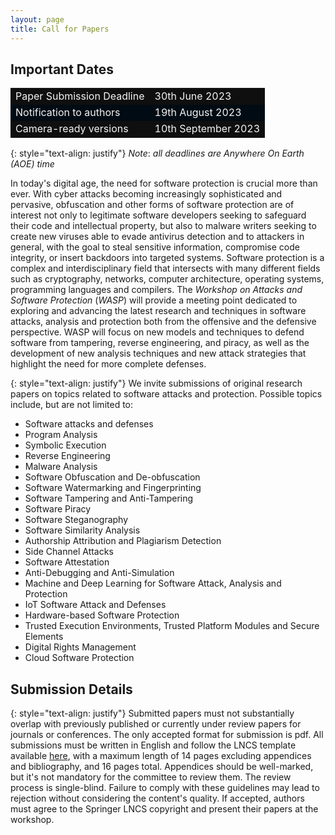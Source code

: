 ```yaml
---
layout: page
title: Call for Papers
---
```


## Important Dates

<table>
  <tbody>
    <tr style="background-color:#0F0F0F; color:#F4F4F4">
      <td>Paper Submission Deadline</td>
      <td>30th June 2023</td>
    </tr>
    <tr style="background-color:#010b13; color:#F4F4F4">
      <td>Notification to authors</td>
      <td>19th August 2023</td>
    </tr>
    <tr style="background-color:#0F0F0F; color:#F4F4F4">
      <td>Camera-ready versions</td>
      <td>10th September 2023</td>
    </tr>
  </tbody>
</table>

{: style="text-align: justify"}
*Note*: _all deadlines are Anywhere On Earth (AOE) time_

In today's digital age, the need for software protection is crucial more than ever. With cyber
attacks becoming increasingly sophisticated and pervasive, obfuscation and other forms of
software protection are of interest not only to legitimate software developers seeking to
safeguard their code and intellectual property, but also to malware writers seeking to create
new viruses able to evade antivirus detection and to attackers in general, with the goal to
steal sensitive information, compromise code integrity, or insert backdoors into targeted
systems. Software protection is a complex and interdisciplinary field that intersects with
many different fields such as cryptography, networks, computer architecture, operating
systems, programming languages and compilers. The _Workshop on Attacks and Software
Protection_ (_WASP_) will provide a meeting point dedicated to exploring and advancing the
latest research and techniques in software attacks, analysis and protection both from the
offensive and the defensive perspective. WASP will focus on new models and techniques to
defend software from tampering, reverse engineering, and piracy, as well as the
development of new analysis techniques and new attack strategies that highlight the need
for more complete defenses.

{: style="text-align: justify"}
We invite submissions of original research papers on topics related to software attacks and
protection. Possible topics include, but are not limited to:
- Software attacks and defenses
- Program Analysis
- Symbolic Execution
- Reverse Engineering
- Malware Analysis
- Software Obfuscation and De-obfuscation
- Software Watermarking and Fingerprinting
- Software Tampering and Anti-Tampering
- Software Piracy
- Software Steganography
- Software Similarity Analysis
- Authorship Attribution and Plagiarism Detection
- Side Channel Attacks
- Software Attestation
- Anti-Debugging and Anti-Simulation
- Machine and Deep Learning for Software Attack, Analysis and Protection
- IoT Software Attack and Defenses
- Hardware-based Software Protection
- Trusted Execution Environments, Trusted Platform Modules and Secure Elements
- Digital Rights Management
- Cloud Software Protection

## Submission Details
{: style="text-align: justify"}
Submitted papers must not substantially overlap with previously published or currently under
review papers for journals or conferences.
The only accepted format for submission is pdf.
All submissions must be written in English and follow the LNCS template available [here](https://www.springer.com/gp/computer-science/lncs/conference-proceedings-guidelines), with a maximum length of 14 pages excluding appendices
and bibliography, and 16 pages total.
Appendices should be well-marked, but it's not mandatory for the committee to review them.
The review process is single-blind.
Failure to comply with these guidelines may lead to rejection without considering the
content's quality. If accepted, authors must agree to the Springer LNCS copyright and
present their papers at the workshop.
